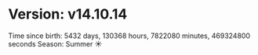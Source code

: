 # Version: v14.10.14
Time since birth: 5432 days, 130368 hours, 7822080 minutes, 469324800 seconds
Season: Summer ☀️
